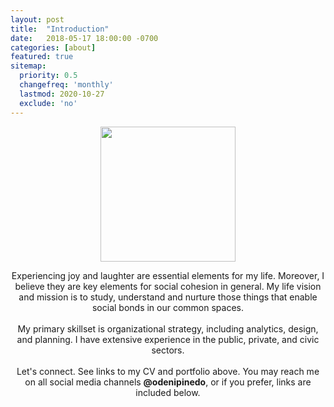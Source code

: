 ```yaml
---
layout: post
title:  "Introduction"
date:   2018-05-17 18:00:00 -0700
categories: [about]
featured: true
sitemap:
  priority: 0.5
  changefreq: 'monthly'
  lastmod: 2020-10-27
  exclude: 'no'
---
```


<p align="center">
  <img src="https://pinedo.org/assets/png/dpinedo_photo.png" height="216" width="216">
</p>

<p align="center">
Experiencing joy and laughter are essential elements for my life. Moreover, I believe they are key elements for social cohesion in general. My life vision and mission is to study, understand and nurture those things that enable social bonds in our common spaces.
<br><br>
My primary skillset is organizational strategy, including analytics, design, and planning. I have extensive experience in the public, private, and civic sectors.
<br><br>
Let's connect. See links to my CV and portfolio above. You may reach me on all social media channels <span style="font-weight:bold">@odenipinedo</span>, or if you prefer, links are included below.
</p>

